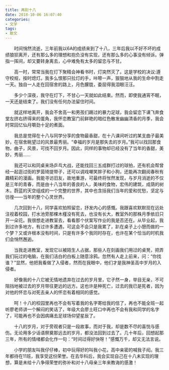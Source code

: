 ```yaml
---
title: 再别十八
date: 2018-10-06 16:07:40
categories:
- 文学
tags:
- 散文
---
```


&emsp;&emsp;时间悄然流逝，三年前我以6A的成绩来到了十八，三年后我以不好不坏的成绩狼狈离开，还有那么多的理想和抱负没有实现，还有那么多的心事没有倾诉。弹指一挥间，却又要转身离去，心中难免有太多的留恋与不甘。

&emsp;&emsp;高一时，常常当我在灯下聚精会神看书时，灯突然灭了。这是学校的决议:遵守校规，按时熄灯。我多么恨那只拉灯的手，咔嚓一声，狠狠地从我的生命中割走一天。独自一人走在回宿舍的路上，月色朦胧，委屈得我泪眼汪汪。
<!-- more -->
&emsp;&emsp;多少个深夜，我守在灯下，不甘心一天就如此结束。然而，即使我通宵不眠，一天还是结束了。我们没有任何办法留住时间。

&emsp;&emsp;就这样地离开，我会不舍高一和男孩们踢过的暴力足球，我会留恋下课飞奔食堂左挤右挤得来的蛋角，我怀恋教室门前鲜艳的暗红色散发幽幽清香的月季，我会时常回忆仙月嚼劲十足的煮面。


&emsp;&emsp;我总是觉得在十八与同学分享的食物最香甜，在十八课间听过的某支曲子最美妙，在宿舍眺望过的风景最秀丽。“幸福的岁月是那失去的岁月。”我可以找回那食物，曲子，风景，可找不回岁月。因此，同样的事物却已经没有了当年的香甜，美妙，秀丽……

&emsp;&emsp;我还可以和同桌来场乒乓大战，还能找回三五成群打过的球拍，还有机会帮曾经一起逛过街的罗茵琦提带子，还可以调戏嘲笑胖子和小狗，还能再次翻阅春秋有趣精彩的漫画。我能寻访旧友，故地重游，可最终将怅然发现，与岁月消逝的不仅是三年的青春，而是由十八当年的善良的人，美味的食物，宏伟的建筑，成荫的树木，蔚蓝的天空组成的一个完整的世界，其中也含括我们当年的爱和忧愁，坚定与彷徨——当年的整个心灵世界。

&emsp;&emsp;几次回到十八，同学喜欢拍照留恋，抒发内心的感慨。我跟喜欢默默现在远处注视着校园，打水池旁那棵木槿没有死去，也没有长大，教室外的那株月季依旧只开一朵花。我很想走进教室去，看看那个伏案写作业的我是否还在。从毕业起，我到过许多地方，有过许多遭遇，可这会不会只是我累了，趴在桌子上小憩而做的一个梦？又或许根本没有时间，只是有许多个我同时存在，也许在某个恰当的时机我们会悄然邂逅。

&emsp;&emsp;当我走进教室，发现它以被陌生人占据，那些人在刻画我们用过的桌凳，把弄我们玩过的电脑，在我们洁白的白板上随意涂鸦。忽然有人走上前来，问：“你找谁？”显然，他把我看做了入侵者，然而在我眼中，他们才是我神圣高中岁月的入侵者。

&emsp;&emsp;好像我的十八它被无情地遗弃在过去的岁月里，它孑然一身，举目无亲，不可阻挡地被过去的岁月带往更远的远方。这也许是种死亡，过去的我已是死者，因为对他的怀恋与对死去亲人的怀恋有着相同的感觉。

&emsp;&emsp;呵！十八的校园里再也不会有写着我的名字寄给我的信了，再也不能全班一起听廖老师讲一个解闷的笑话了，年级大会廖土旺口中再也不会有我和同学的名字了，可能再也不会因病痛去足球场仰望星辰了。

&emsp;&emsp;十八的岁月，对于旁观者只是一段故事，而对于我，却是数不尽的喜悦与感伤。无论用多少话语祭奠那远去的岁月，都没法回到过去了。几十年后，回想起那三年，所有的情绪都会化作一句：“时间过得好快呀！”感慨万千，却又无法言说。

&emsp;&emsp;小学的朋友叫我仔仔棒，初中玩得好的叫我小花，高中亲密的喊我子闳。我三年都待在11班，我享受这份荣誉。在去华科后，我会实现自己在十八未实现的理想，算是未给十八争得荣誉的弥补和对十八母亲三年来教诲的感激！

